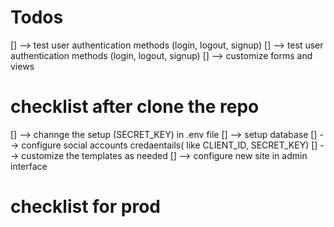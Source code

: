 # Todos

[] --> test user authentication methods (login, logout, signup)
[] --> test user authentication methods (login, logout, signup)
[] --> customize forms and views

# checklist after clone the repo

[] --> channge the setup (SECRET_KEY) in .env file
[] --> setup database
[] --> configure social accounts credaentails( like CLIENT_ID, SECRET_KEY)
[] --> customize the templates as needed
[] --> configure new site in admin interface

# checklist for prod
